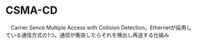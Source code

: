 # CSMA-CD
　Carrier Sence Multiple Access with Collision Detection。Ethernetが採用している通信方式の1つ。通信が衝突したらそれを検出し再送する仕組み
